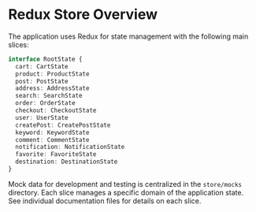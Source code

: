 # Redux Store Overview

The application uses Redux for state management with the following main slices:

```typescript
interface RootState {
  cart: CartState
  product: ProductState
  post: PostState
  address: AddressState
  search: SearchState
  order: OrderState
  checkout: CheckoutState
  user: UserState
  createPost: CreatePostState
  keyword: KeywordState
  comment: CommentState
  notification: NotificationState
  favorite: FavoriteState
  destination: DestinationState
}
```

Mock data for development and testing is centralized in the `store/mocks` directory.
Each slice manages a specific domain of the application state. See individual documentation files for details on each slice.